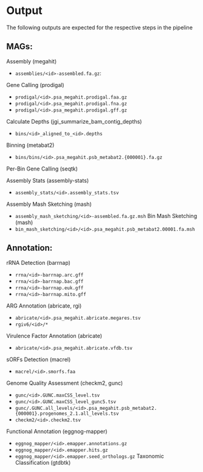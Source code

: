 # Output
The following outputs are expected for the respective steps in the pipeline

## MAGs:

Assembly (megahit)
* `assemblies/<id>-assembled.fa.gz`:

Gene Calling (prodigal)
* `prodigal/<id>.psa_megahit.prodigal.faa.gz`
* `prodigal/<id>.psa_megahit.prodigal.fna.gz`
* `prodigal/<id>.psa_megahit.prodigal.gff.gz`

Calculate Depths (jgi_summarize_bam_contig_depths)
* `bins/<id>_aligned_to_<id>.depths`

Binning (metabat2)
* `bins/bins/<id>.psa_megahit.psb_metabat2.{000001}.fa.gz`
  
Per-Bin Gene Calling (seqtk)

Assembly Stats (assembly-stats)
* `assembly_stats/<id>.assembly_stats.tsv`

Assembly Mash Sketching (mash)
* `assembly_mash_sketching/<id>-assembled.fa.gz.msh`
Bin Mash Sketching (mash)
* `bin_mash_sketching/<id>/<id>.psa_megahit.psb_metabat2.00001.fa.msh`

## Annotation:

rRNA Detection (barrnap)
* `rrna/<id>-barrnap.arc.gff`
* `rrna/<id>-barrnap.bac.gff`
* `rrna/<id>-barrnap.euk.gff`
* `rrna/<id>-barrnap.mito.gff`

ARG Annotation (abricate, rgi)
* `abricate/<id>.psa_megahit.abricate.megares.tsv`
* `rgiv6/<id>/*`

Virulence Factor Annotation (abricate)
* `abricate/<id>.psa_megahit.abricate.vfdb.tsv`
  
sORFs Detection (macrel)
* `macrel/<id>.smorfs.faa`
  
Genome Quality Assessment (checkm2, gunc)
* `gunc/<id>.GUNC.maxCSS_level.tsv`
* `gunc/<id>.GUNC.maxCSS_level_gunc5.tsv`
* `gunc/.GUNC.all_levels/<id>.psa_megahit.psb_metabat2.{000001}.progenomes_2.1.all_levels.tsv`
* `checkm2/<id>.checkm2.tsv`

Functional Annotation (eggnog-mapper)
* `eggnog_mapper/<id>.emapper.annotations.gz`
* `eggnog_mapper/<id>.emapper.hits.gz`
* `eggnog_mapper/<id>.emapper.seed_orthologs.gz`
Taxonomic Classification (gtdbtk)

